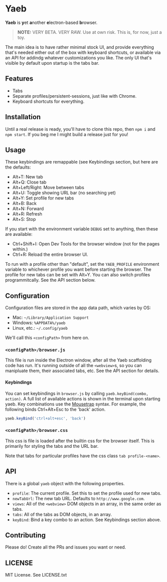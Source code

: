 # Yaeb

**Yaeb** is **y**et **a**nother **e**lectron-based **b**rowser.

> **NOTE:** VERY BETA. VERY RAW. Use at own risk. This is, for now, just a toy.

The main idea is to have rather minimal stock UI, and provide everything that's
needed either out of the box with keyboard shortcuts, or available via an API
for addindg whatever customizations you like. The only UI that's visible by
default upon startup is the tabs bar.

## Features

* Tabs
* Separate profiles/persistent-sessions, just like with Chrome.
* Keyboard shortcuts for everything.

## Installation

Until a real release is ready, you'll have to clone this repo, then `npm i` and
`npm start`. If you beg me I might build a release just for you!

## Usage

These keybindings are remappable (see Keybindings section, but here are the
defaults:

* Alt+T: New tab
* Alt+Q: Close tab
* Alt+Left/Right: Move between tabs
* Alt+U: Toggle showing URL bar (no searching yet)
* Alt+Y: Set profile for new tabs
* Alt+B: Back
* Alt+N: Forward
* Alt+R: Refresh
* Alt+S: Stop

If you start with the environment variable `DEBUG` set to anything, then these
are available:

* Ctrl+Shift+I: Open Dev Tools for the browser window (not for the pages within.)
* Ctrl+R: Reload the entire browser UI.

To run with a profile other than "default", set the `YAEB_PROFILE` environment
variable to whichever profile you want before starting the browser. The profile
for new tabs can be set with Alt+Y. You can also switch profiles
programmitcally. See the API section below.

## Configuration

Configuration files are stored in the app data path, which varies by OS:

* Mac: `~/Library/Application Support`
* Windows: `%APPDATA%/yaeb`
* Linux, etc.: `~/.config/yaeb`

We'll call this `<configPath>` from here on.

### `<configPath>/browser.js`

This file is run inside the Electron window, after all the Yaeb scaffolding code
has run. It's running outside of all the `<webview>`s, so you can manipluate
them, their associated tabs, etc. See the API section for details.

#### Keybindings

You can set keybindings in `browser.js` by calling
`yaeb.keyBind(combo, action)`. A full list of available actions is shown in the
terminal upon starting yaeb. Key combinations use the
[Mousetrap](https://craig.is/killing/mice) syntax. For example, the following
binds Ctrl+Alt+Esc to the 'back' action.

```js
yaeb.keyBind('ctrl+alt+esc', 'back')
```

### `<configPath>/browser.css`

This css is file is loaded after the builtin css for the browser itself. This
is primarily for styling the tabs and the URL bar.

Note that tabs for particular profiles have the css class `tab profile-<name>`.

## API

There is a global `yaeb` object with the following properties.

* `profile`: The current profile. Set this to set the profile used for new tabs.
* `newTabUrl`: The new tab URL. Defaults to `http://www.google.com`.
* `views`: All of the `<webview>` DOM objects in an array, in the same order as tabs.
* `tabs`: All of the tabs as DOM objects, in an array.
* `keyBind`: Bind a key combo to an action. See Keybindings section above.

## Contributing

Please do! Create all the PRs and issues you want or need.

## LICENSE

MIT License. See LICENSE.txt

